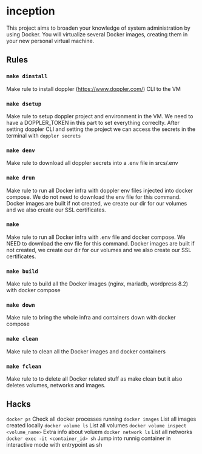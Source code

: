 # inception

This project aims to broaden your knowledge of system administration by using Docker.
You will virtualize several Docker images, creating them in your new personal virtual
machine.

## Rules

### `make dinstall`
Make rule to install doppler (https://www.doppler.com/) CLI to the VM

### `make dsetup`
Make rule to setup doppler project and environment in the VM. We need to have a DOPPLER_TOKEN in this part to set everything correclty. After setting doppler CLI and setting the project we can access the secrets in the terminal with `doppler secrets`

### `make denv`
Make rule to download all doppler secrets into a .env file in srcs/.env

### `make drun`
Make rule to run all Docker infra with doppler env files injected into docker compose. We do not need to download the env file for this command. Docker images are built if not created, we create our dir for our volumes and we also create our SSL certificates. 

### `make`
Make rule to run all Docker infra with .env file and docker compose. We NEED to download the env file for this command. Docker images are built if not created, we create our dir for our volumes and we also create our SSL certificates. 

### `make build`
Make rule to build all the Docker images (nginx, mariadb, wordpress 8.2) with docker compose

### `make down`
Make rule to bring the whole infra and containers down with docker compose

### `make clean`
Make rule to clean all the Docker images and docker containers

### `make fclean`
Make rule to to delete all Docker related stuff as make clean but it also deletes volumes, networks and images.


## Hacks
`docker ps` Check all docker processes running
`docker images` List all images created locally
`docker volume ls` List all volumes
`docker volume inspect <volume_name>` Extra info about voluem
`docker network ls` List all networks
`docker exec -it <container_id> sh` Jump into runnig container in interactive mode with entrypoint as sh
